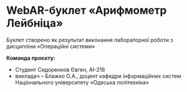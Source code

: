 # WebAR-буклет «Арифмометр Лейбніца»

Буклет створено як результат виконання лабораторної роботи з дисципліни «Операційні системи»

**Команда проєкту:**
+ Студент Сидоренков Євген, АІ-216
+ викладач – Блажко О.А., доцент кафедри інформаційних систем Національного університету «Одеська політехніка»